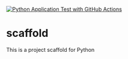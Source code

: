 [![Python Application Test with GitHub Actions](https://github.com/rsbelli/scaffold/actions/workflows/main.yml/badge.svg)](https://github.com/rsbelli/scaffold/actions/workflows/main.yml)

# scaffold
This is a project scaffold for Python
